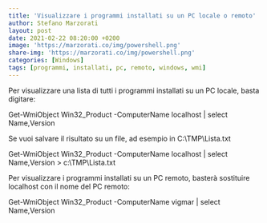 ```yaml
---
title: 'Visualizzare i programmi installati su un PC locale o remoto'
author: Stefano Marzorati
layout: post
date: 2021-02-22 08:20:00 +0200
image: 'https://marzorati.co/img/powershell.png'
share-img: 'https://marzorati.co/img/powershell.png'
categories: [Windows]
tags: [programmi, installati, pc, remoto, windows, wmi]
---
```

Per visualizzare una lista di tutti i programmi installati su un PC locale, basta digitare:   

Get-WmiObject Win32_Product -ComputerName localhost | select Name,Version

Se vuoi salvare il risultato su un file, ad esempio in C:\TMP\Lista.txt 

Get-WmiObject Win32_Product -ComputerName localhost | select Name,Version > c:\TMP\Lista.txt

Per visualizzare i programmi installati su un PC remoto, basterà sostituire localhost con il nome del PC remoto:   

Get-WmiObject Win32_Product -ComputerName vigmar | select Name,Version

